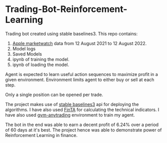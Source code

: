 # Trading-Bot-Reinforcement-Learning
Trading bot created using stable baselines3. 
This repo contains:
1. [Apple marketwatch](https://www.marketwatch.com) data from 12 August 2021 to 12 August 2022. 
2. Model logs
3. Saved Models
4. ipynb of training the model. 
5. ipynb of loading the model. 

Agent is expected to learn useful action sequences to maximize profit in a given environment.
Environment limits agent to either buy or sell at each step.

Only a single position can be opened per trade.

The project makes use of [stable baselines3](https://stable-baselines3.readthedocs.io/en/master/) api for deploying the algorithms. I have also used [FinTA](https://github.com/peerchemist/finta) for calculating the technical indicators. I have also used [gym-anytrading](https://github.com/AminHP/gym-anytrading) environment to train my agent. 

The bot in the end was able to earn a decent profit of 6.24% over a period of 60 days at it's best. The project hence was able to demonstrate power of Reinforcement Learning in finance. 
